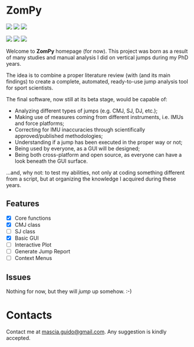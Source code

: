 # ZomPy

<img src="https://img.shields.io/badge/Version-0.1beta-orange?style=flat-square"/> <img src="https://img.shields.io/badge/Status-Active-brightgreen?style=flat-square" /> <img src="https://img.shields.io/badge/Docs-WIP-red?style=flat-square" /> 

<img src="https://img.shields.io/badge/Code-Python-blue?style=flat-square"/> <img src="https://img.shields.io/badge/Python Version-3.9-blue?style=flat-square&logo=python"/> <a href="https://creativecommons.org/licenses/by-nc/4.0" alt="Creative Commons"> <img src="https://img.shields.io/badge/License-CC--BY--NC-lightgray?style=flat-square&logo=creativecommons"/></a>

Welcome to **ZomPy** homepage (for now). This project was born as a result of many studies and manual analysis I did on vertical jumps during my PhD years.

The idea is to combine a proper literature review (with (and its main findings) to create a complete, automated, ready-to-use jump analysis tool for sport scientists.

The final software, now still at its beta stage, would be capable of:

- Analyzing different types of jumps (e.g. CMJ, SJ, DJ, etc.);
- Making use of measures coming from different instruments, i.e. IMUs and force platforms;
- Correcting for IMU inaccuracies through scientifically approved/published methodologies;
- Understanding if a jump has been executed in the proper way or not;
- Being used by everyone, as a GUI will be designed;
- Being both cross-platform and open source, as everyone can have a look beneath the GUI surface.

...and, why not: to test my abilities, not only at coding something different from a script, but at organizing the knowledge I acquired during these years.

## Features
- [x] Core functions
- [x] CMJ class
- [ ] SJ class
- [x] Basic GUI
- [ ] Interactive Plot
- [ ] Generate Jump Report
- [ ] Context Menus

## Issues
Nothing for now, but they will *jump* up somehow. :-)

# Contacts
Contact me at <a href="mailto:mascia.guido@gmail.com">mascia.guido@gmail.com</a>. Any suggestion is kindly accepted. 



